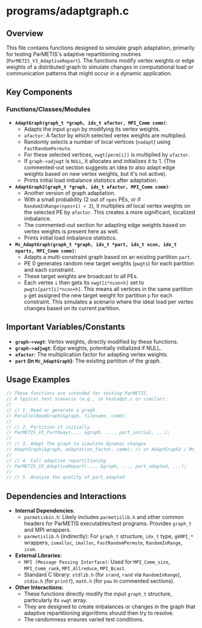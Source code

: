 # programs/adaptgraph.c

## Overview

This file contains functions designed to simulate graph adaptation, primarily for testing ParMETIS's adaptive repartitioning routines (`ParMETIS_V3_AdaptiveRepart`). The functions modify vertex weights or edge weights of a distributed graph to simulate changes in computational load or communication patterns that might occur in a dynamic application.

## Key Components

### Functions/Classes/Modules

*   **`AdaptGraph(graph_t *graph, idx_t afactor, MPI_Comm comm)`**:
    *   Adapts the input `graph` by modifying its vertex weights.
    *   `afactor`: A factor by which selected vertex weights are multiplied.
    *   Randomly selects a number of local vertices (`nadapt`) using `FastRandomPermute`.
    *   For these selected vertices, `vwgt[perm[i]]` is multiplied by `afactor`.
    *   If `graph->adjwgt` is `NULL`, it allocates and initializes it to 1. (The commented-out section suggests an idea to also adapt edge weights based on new vertex weights, but it's not active).
    *   Prints initial load imbalance statistics after adaptation.
*   **`AdaptGraph2(graph_t *graph, idx_t afactor, MPI_Comm comm)`**:
    *   Another version of graph adaptation.
    *   With a small probability (2 out of `npes` PEs, or if `RandomInRange(npes+1) < 2`), it multiplies *all* local vertex weights on the selected PE by `afactor`. This creates a more significant, localized imbalance.
    *   The commented-out section for adapting edge weights based on vertex weights is present here as well.
    *   Prints initial load imbalance statistics.
*   **`Mc_AdaptGraph(graph_t *graph, idx_t *part, idx_t ncon, idx_t nparts, MPI_Comm comm)`**:
    *   Adapts a multi-constraint graph based on an existing partition `part`.
    *   PE 0 generates random new target weights (`pwgts`) for each partition and each constraint.
    *   These target weights are broadcast to all PEs.
    *   Each vertex `i` then gets its `vwgt[i*ncon+h]` set to `pwgts[part[i]*ncon+h]`. This means all vertices in the same partition `p` get assigned the new target weight for partition `p` for each constraint. This simulates a scenario where the ideal load per vertex changes based on its current partition.

## Important Variables/Constants

*   **`graph->vwgt`**: Vertex weights, directly modified by these functions.
*   **`graph->adjwgt`**: Edge weights, potentially initialized if NULL.
*   **`afactor`**: The multiplication factor for adapting vertex weights.
*   **`part` (in `Mc_AdaptGraph`)**: The existing partition of the graph.

## Usage Examples

```c
// These functions are intended for testing ParMETIS.
// A typical test scenario (e.g., in testadpt.c or similar):
//
// // 1. Read or generate a graph
// ParallelReadGraph(&graph, filename, comm);
//
// // 2. Partition it initially
// ParMETIS_V3_PartKway(..., &graph, ..., part_initial, ...);
//
// // 3. Adapt the graph to simulate dynamic changes
// AdaptGraph(&graph, adaptation_factor, comm); // or AdaptGraph2 / Mc_AdaptGraph
//
// // 4. Call adaptive repartitioning
// ParMETIS_V3_AdaptiveRepart(..., &graph, ..., part_adapted, ...);
//
// // 5. Analyze the quality of part_adapted
```

## Dependencies and Interactions

*   **Internal Dependencies**:
    *   `parmetisbin.h`: Likely includes `parmetislib.h` and other common headers for ParMETIS executables/test programs. Provides `graph_t` and MPI wrappers.
    *   `parmetislib.h` (indirectly): For `graph_t` structure, `idx_t` type, `gkMPI_*` wrappers, `ismalloc`, `imalloc`, `FastRandomPermute`, `RandomInRange`, `isum`.
*   **External Libraries**:
    *   `MPI (Message Passing Interface)`: Used for `MPI_Comm_size`, `MPI_Comm_rank`, `MPI_Allreduce`, `MPI_Bcast`.
    *   Standard C library: `stdlib.h` (for `srand`, `rand` via `RandomInRange`), `stdio.h` (for `printf`), `math.h` (for `pow` in commented sections).
*   **Other Interactions**:
    *   These functions directly modify the input `graph_t` structure, particularly its `vwgt` array.
    *   They are designed to create imbalances or changes in the graph that adaptive repartitioning algorithms should then try to resolve.
    *   The randomness ensures varied test conditions.

```
